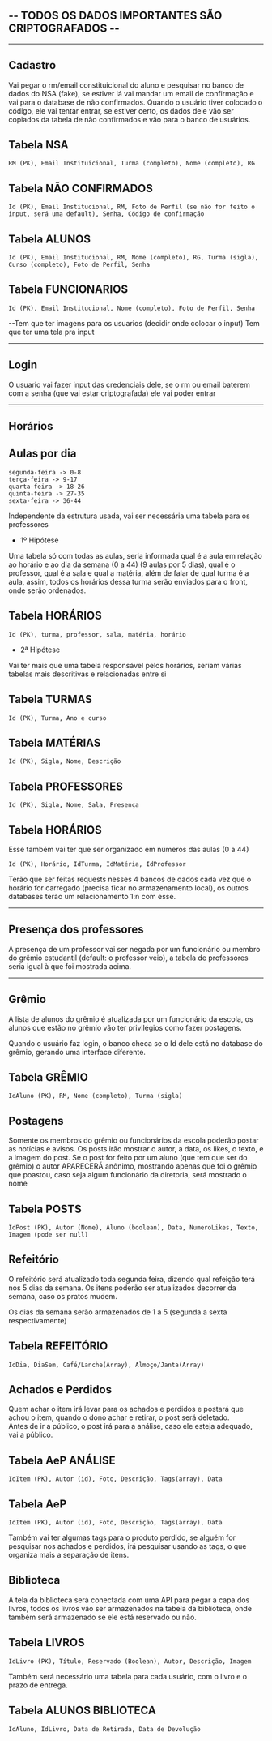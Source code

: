## -- TODOS OS DADOS IMPORTANTES SÃO CRIPTOGRAFADOS --

<hr>

## Cadastro
Vai pegar o rm/email constituicional do aluno e pesquisar no banco de dados do NSA (fake), se estiver lá vai mandar um email de confirmação e vai para o database de não confirmados.
Quando o usuário tiver colocado o código, ele vai tentar entrar, se estiver certo, os dados dele vão ser copiados da tabela de não confirmados e vão para o banco de usuários.

## Tabela NSA
    RM (PK), Email Instituicional, Turma (completo), Nome (completo), RG

## Tabela NÃO CONFIRMADOS
    Id (PK), Email Institucional, RM, Foto de Perfil (se não for feito o input, será uma default), Senha, Código de confirmação

## Tabela ALUNOS
    Id (PK), Email Institucional, RM, Nome (completo), RG, Turma (sigla), Curso (completo), Foto de Perfil, Senha

## Tabela FUNCIONARIOS
    Id (PK), Email Institucional, Nome (completo), Foto de Perfil, Senha

--Tem que ter imagens para os usuarios (decidir onde colocar o input)
Tem que ter uma tela pra input
<hr>

## Login
O usuario vai fazer input das credenciais dele, se o rm ou email baterem com a senha (que vai estar criptografada) ele vai poder entrar

<hr>

## Horários
## Aulas por dia
    segunda-feira -> 0-8
    terça-feira -> 9-17
    quarta-feira -> 18-26
    quinta-feira -> 27-35
    sexta-feira -> 36-44

Independente da estrutura usada, vai ser necessária uma tabela para os professores

* 1º Hipótese
<p>Uma tabela só com todas as aulas, seria informada qual é a aula em relação ao horário e ao dia da semana (0 a 44) (9 aulas por 5 dias), qual é o professor, qual é a sala e qual a matéria, além de falar de qual turma é a aula, assim, todos os horários dessa turma serão enviados para o front, onde serão ordenados.</p>

## Tabela HORÁRIOS
    Id (PK), turma, professor, sala, matéria, horário

* 2ª Hipótese
<p>Vai ter mais que uma tabela responsável pelos horários, seriam várias tabelas mais descritivas e relacionadas entre si</p>

## Tabela TURMAS
    Id (PK), Turma, Ano e curso

## Tabela MATÉRIAS
    Id (PK), Sigla, Nome, Descrição

## Tabela PROFESSORES
    Id (PK), Sigla, Nome, Sala, Presença

## Tabela HORÁRIOS
Esse também vai ter que ser organizado em números das aulas (0 a 44)

    Id (PK), Horário, IdTurma, IdMatéria, IdProfessor

Terão que ser feitas requests nesses 4 bancos de dados cada vez que o horário for carregado (precisa ficar no armazenamento local), os outros databases terão um relacionamento 1:n com esse.

<hr>

## Presença dos professores
A presença de um professor vai ser negada por um funcionário ou membro do grêmio estudantil (default: o professor veio), a tabela de professores seria igual à que foi mostrada acima.

<hr>

## Grêmio

A lista de alunos do grêmio é atualizada por um funcionário da escola, os alunos que estão no grêmio vão ter privilégios como fazer postagens.

Quando o usuário faz login, o banco checa se o Id dele está no database do grêmio, gerando uma interface diferente.

## Tabela GRÊMIO
    IdAluno (PK), RM, Nome (completo), Turma (sigla)

## Postagens

Somente os membros do grêmio ou funcionários da escola poderão postar as notícias e avisos. Os posts irão mostrar o autor, a data, os likes, o texto, e a imagem do post. Se o post for feito por um aluno (que tem que ser do grêmio) o autor APARECERÁ anônimo, mostrando apenas que foi o grêmio que poastou, caso seja algum funcionário da diretoria, será mostrado o nome

## Tabela POSTS
    IdPost (PK), Autor (Nome), Aluno (boolean), Data, NumeroLikes, Texto, Imagem (pode ser null)

## Refeitório

O refeitório será atualizado toda segunda feira, dizendo qual refeição terá nos 5 dias da semana. Os itens poderão ser atualizados decorrer da semana, caso os pratos mudem.

Os dias da semana serão armazenados de 1 a 5 (segunda a sexta respectivamente)

## Tabela REFEITÓRIO
    
    IdDia, DiaSem, Café/Lanche(Array), Almoço/Janta(Array)

## Achados e Perdidos

Quem achar o item irá levar para os achados e perdidos e postará que achou o item, quando o dono achar e retirar, o post será deletado. <br>
Antes de ir a público, o post irá para a análise, caso ele esteja adequado, vai a público.

## Tabela AeP ANÁLISE

    IdItem (PK), Autor (id), Foto, Descrição, Tags(array), Data

## Tabela AeP

    IdItem (PK), Autor (id), Foto, Descrição, Tags(array), Data

Também vai ter algumas tags para o produto perdido, se alguém for pesquisar nos achados e perdidos, irá pesquisar usando as tags, o que organiza mais a separação de itens.

## Biblioteca

A tela da biblioteca será conectada com uma API para pegar a capa dos livros, todos os livros vão ser armazenados na tabela da biblioteca, onde também será armazenado se ele está reservado ou não.

## Tabela LIVROS

    IdLivro (PK), Título, Reservado (Boolean), Autor, Descrição, Imagem

Também será necessário uma tabela para cada usuário, com o livro e o prazo de entrega.

## Tabela ALUNOS BIBLIOTECA

    IdAluno, IdLivro, Data de Retirada, Data de Devolução